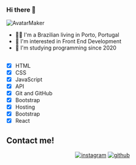 ### Hi there 👋

![AvatarMaker](https://user-images.githubusercontent.com/75212858/149626493-d89f5190-907d-425d-802e-9e9cb0fada02.png)

- 👧🏻 I'm a Brazilian living in Porto, Portugal
- 🔭 I'm interested in Front End Development
- 👯 I'm studying programming since 2020

## 
- [x] HTML
- [x] CSS
- [x] JavaScript
- [x] API
- [x] Git and GitHub
- [x] Bootstrap
- [x] Hosting
- [x] Bootstrap
- [x] React

## Contact me!
<p align="center">
<a href="https://www.instagram.com/kahornelas/"><img src="https://img.shields.io/badge/Instagram-E4405F?style=for-the-badge&logo=instagram&logoColor=white" alt="instagram"></a>
<a href="https://www.linkedin.com/in/ana-karina-ornelas/"><img src="https://img.shields.io/badge/LinkedIn-0077B5?style=for-the-badge&logo=linkedin&logoColor=white" alt="github"></a>
</p>
